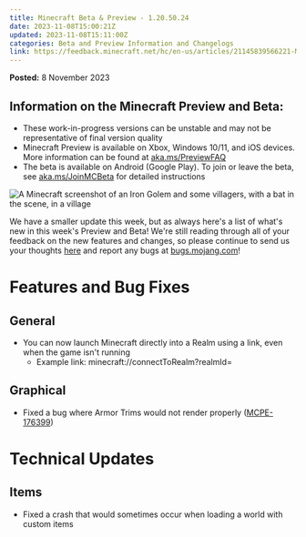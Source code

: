 ```yaml
---
title: Minecraft Beta & Preview - 1.20.50.24
date: 2023-11-08T15:00:21Z
updated: 2023-11-08T15:11:00Z
categories: Beta and Preview Information and Changelogs
link: https://feedback.minecraft.net/hc/en-us/articles/21145839566221-Minecraft-Beta-Preview-1-20-50-24
---
```


**Posted:** 8 November 2023

## **Information on the Minecraft Preview and Beta:**

-   These work-in-progress versions can be unstable and may not be representative of final version quality
-   Minecraft Preview is available on Xbox, Windows 10/11, and iOS devices. More information can be found at [aka.ms/PreviewFAQ](https://aka.ms/PreviewFAQ)
-   The beta is available on Android (Google Play). To join or leave the beta, see [aka.ms/JoinMCBeta](https://aka.ms/JoinMCBeta) for detailed instructions

![A Minecraft screenshot of an Iron Golem and some villagers, with a bat in the scene, in a village](https://feedback.minecraft.net/hc/article_attachments/21145867298189)

We have a smaller update this week, but as always here's a list of what's new in this week's Preview and Beta! We're still reading through all of your feedback on the new features and changes, so please continue to send us your thoughts [here](https://aka.ms/Minecraft121Feedback) and report any bugs at [bugs.mojang.com](https://bugs.mojang.com/)!

# Features and Bug Fixes

## General

-   You can now launch Minecraft directly into a Realm using a link, even when the game isn\'t running
    -   Example link: minecraft://connectToRealm?realmId=<Id number>

## Graphical

-   Fixed a bug where Armor Trims would not render properly ([MCPE-176399](https://bugs.mojang.com/browse/MCPE-176399 "https://bugs.mojang.com/browse/MCPE-176399"))

# Technical Updates

## Items

-   Fixed a crash that would sometimes occur when loading a world with custom items
